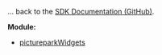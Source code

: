 ... back to the [SDK Documentation (GitHub)](https://github.com/Picturepark/Picturepark.SDK.TypeScript/blob/master/docs/picturepark-sdk-v1-widgets/README.md).

**Module:**

- [pictureparkWidgets](modules/_pictureparkwidgets_.html)